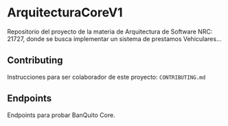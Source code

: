 # ArquitecturaCoreV1

Repositorio del proyecto de la materia de Arquitectura de Software NRC: 21727, donde se busca implementar un sistema de prestamos Vehiculares...

## Contributing

Instrucciones para ser colaborador de este proyecto: `CONTRIBUTING.md`

## Endpoints

Endpoints para probar BanQuito Core.
